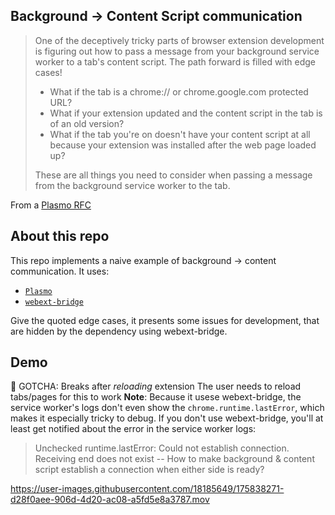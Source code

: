 ## Background -> Content Script communication
> One of the deceptively tricky parts of browser extension development is figuring out how to pass a message from your background service worker to a tab's content script.
> The path forward is filled with edge cases!
> - What if the tab is a chrome:// or chrome.google.com protected URL?
> - What if your extension updated and the content script in the tab is of an old version?
> - What if the tab you're on doesn't have your content script at all because your extension was installed after the web page loaded up?
> 
> These are all things you need to consider when passing a message from the background service worker to the tab.

From a [Plasmo RFC](https://github.com/PlasmoHQ/plasmo/issues/76)

## About this repo
This repo implements a naive example of background -> content communication.
It uses:
- [`Plasmo`](https://github.com/PlasmoHQ/plasmo)
- [`webext-bridge`](https://github.com/antfu/webext-bridge)

Give the quoted edge cases, it presents some issues for development, that are hidden by the dependency using webext-bridge.

## Demo
🚨 GOTCHA: Breaks after _reloading_ extension
The user needs to reload tabs/pages for this to work
**Note**: Because it usese webext-bridge, the service worker's logs don't even show the `chrome.runtime.lastError`, which makes it especially tricky to debug.
If you don't use webext-bridge, you'll at least get notified about the error in the service worker logs:

> Unchecked runtime.lastError: Could not establish connection. Receiving end does not exist -- How to make background & content script establish a connection when either side is ready?

https://user-images.githubusercontent.com/18185649/175838271-d28f0aee-906d-4d20-ac08-a5fd5e8a3787.mov

